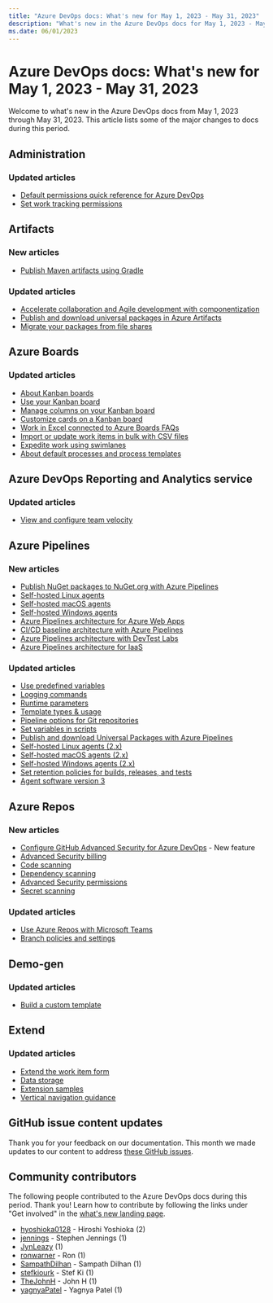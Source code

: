 ```yaml
---
title: "Azure DevOps docs: What's new for May 1, 2023 - May 31, 2023"
description: "What's new in the Azure DevOps docs for May 1, 2023 - May 31, 2023."
ms.date: 06/01/2023
---
```


# Azure DevOps docs: What's new for May 1, 2023 - May 31, 2023

Welcome to what's new in the Azure DevOps docs from May 1, 2023 through May 31, 2023. This article lists some of the major changes to docs during this period.

## Administration

### Updated articles

- [Default permissions quick reference for Azure DevOps](/azure/devops/organizations/security/permissions-access)
- [Set work tracking permissions](/azure/devops/organizations/security/set-permissions-access-work-tracking)

## Artifacts

### New articles

- [Publish Maven artifacts using Gradle](/azure/devops/artifacts/maven/publish-with-gradle)

### Updated articles

- [Accelerate collaboration and Agile development with componentization](/azure/devops/artifacts/collaborate-with-packages)
- [Publish and download universal packages in Azure Artifacts](/azure/devops/artifacts/quickstarts/universal-packages)
- [Migrate your packages from file shares](/azure/devops/artifacts/nuget/move-from-fileshares)

## Azure Boards

### Updated articles

- [About Kanban boards](/azure/devops/boards/boards/kanban-overview)
- [Use your Kanban board](/azure/devops/boards/boards/kanban-quickstart)
- [Manage columns on your Kanban board](/azure/devops/boards/boards/add-columns)
- [Customize cards on a Kanban board](/azure/devops/boards/boards/customize-cards)
- [Work in Excel connected to Azure Boards FAQs](/azure/devops/boards/backlogs/office/faqs)
- [Import or update work items in bulk with CSV files](/azure/devops/boards/queries/import-work-items-from-csv)
- [Expedite work using swimlanes](/azure/devops/boards/boards/expedite-work)
- [About default processes and process templates](/azure/devops/boards/work-items/guidance/choose-process)

## Azure DevOps Reporting and Analytics service

### Updated articles

- [View and configure team velocity](/azure/devops/report/dashboards/team-velocity)

## Azure Pipelines

### New articles

- [Publish NuGet packages to NuGet.org with Azure Pipelines](/azure/devops/pipelines/artifacts/publish-public-registry)
- [Self-hosted Linux agents](/azure/devops/pipelines/agents/linux-agent)
- [Self-hosted macOS agents](/azure/devops/pipelines/agents/osx-agent)
- [Self-hosted Windows agents](/azure/devops/pipelines/agents/windows-agent)
- [Azure Pipelines architecture for Azure Web Apps](/azure/devops/pipelines/architectures/devops-pipelines-azure-web-apps-architecture)
- [CI/CD baseline architecture with Azure Pipelines](/azure/devops/pipelines/architectures/devops-pipelines-baseline-architecture)
- [Azure Pipelines architecture with DevTest Labs](/azure/devops/pipelines/architectures/devops-pipelines-devtest-iaas-architecture)
- [Azure Pipelines architecture for IaaS](/azure/devops/pipelines/architectures/devops-pipelines-iaas-vms-architecture)

### Updated articles

- [Use predefined variables](/azure/devops/pipelines/build/variables)
- [Logging commands](/azure/devops/pipelines/scripts/logging-commands)
- [Runtime parameters](/azure/devops/pipelines/process/runtime-parameters)
- [Template types & usage](/azure/devops/pipelines/process/templates)
- [Pipeline options for Git repositories](/azure/devops/pipelines/repos/pipeline-options-for-git)
- [Set variables in scripts](/azure/devops/pipelines/process/set-variables-scripts)
- [Publish and download Universal Packages with Azure Pipelines](/azure/devops/pipelines/artifacts/universal-packages)
- [Self-hosted Linux agents (2.x)](/azure/devops/pipelines/agents/v2-linux-agent)
- [Self-hosted macOS agents (2.x)](/azure/devops/pipelines/agents/v2-osx-agent)
- [Self-hosted Windows agents (2.x)](/azure/devops/pipelines/agents/v2-windows-agent)
- [Set retention policies for builds, releases, and tests](/azure/devops/pipelines/policies/retention)
- [Agent software version 3](/azure/devops/pipelines/agents/v3-agent)

## Azure Repos

### New articles

- [Configure GitHub Advanced Security for Azure DevOps](/azure/devops/repos/security/configure-github-advanced-security-features) - New feature
- [Advanced Security billing](/azure/devops/repos/security/github-advanced-security-billing)
- [Code scanning](/azure/devops/repos/security/github-advanced-security-code-scanning)
- [Dependency scanning](/azure/devops/repos/security/github-advanced-security-dependency-scanning)
- [Advanced Security permissions](/azure/devops/repos/security/github-advanced-security-permissions)
- [Secret scanning](/azure/devops/repos/security/github-advanced-security-secret-scanning)

### Updated articles

- [Use Azure Repos with Microsoft Teams](/azure/devops/repos/integrations/repos-teams)
- [Branch policies and settings](/azure/devops/repos/git/branch-policies)

## Demo-gen

### Updated articles

- [Build a custom template](/azure/devops/demo-gen/build-your-own-template)

## Extend

### Updated articles

- [Extend the work item form](/azure/devops/extend/develop/add-workitem-extension)
- [Data storage](/azure/devops/extend/develop/data-storage)
- [Extension samples](/azure/devops/extend/develop/samples-overview)
- [Vertical navigation guidance](/azure/devops/extend/develop/web-navigation)

## GitHub issue content updates

Thank you for your feedback on our documentation. This month we made updates to our content to address [these GitHub issues](https://github.com/MicrosoftDocs/azure-devops-docs/issues?q=linked%3Apr+is%3Aissue+is%3Aclosed+closed%3A2023-05-01..2023-05-31).

## Community contributors

The following people contributed to the Azure DevOps docs during this period. Thank you! Learn how to contribute by following the links under "Get involved" in the [what's new landing page](index.yml).

- [hyoshioka0128](https://github.com/hyoshioka0128) - Hiroshi Yoshioka (2)
- [jennings](https://github.com/jennings) - Stephen Jennings (1)
- [JynLeazy](https://github.com/JynLeazy) (1)
- [ronwarner](https://github.com/ronwarner) - Ron (1)
- [SampathDilhan](https://github.com/SampathDilhan) - Sampath Dilhan (1)
- [stefkiourk](https://github.com/stefkiourk) - Stef Ki (1)
- [TheJohnH](https://github.com/TheJohnH) - John H (1)
- [yagnyaPatel](https://github.com/yagnyaPatel) - Yagnya Patel (1)
